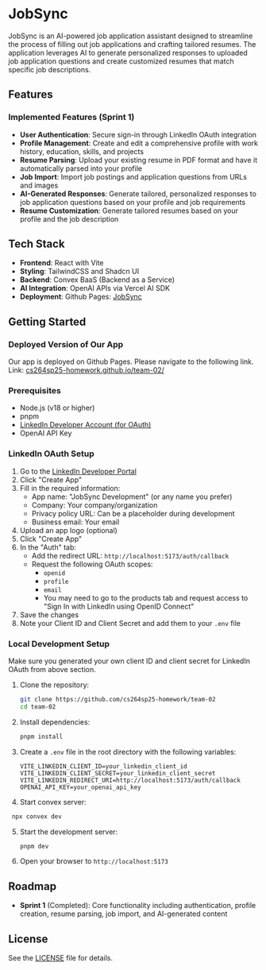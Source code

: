 # JobSync

JobSync is an AI-powered job application assistant designed to streamline the process of filling out job applications and crafting tailored resumes. The application leverages AI to generate personalized responses to uploaded job application questions and create customized resumes that match specific job descriptions.


## Features

### Implemented Features (Sprint 1)

- **User Authentication**: Secure sign-in through LinkedIn OAuth integration
- **Profile Management**: Create and edit a comprehensive profile with work history, education, skills, and projects
- **Resume Parsing**: Upload your existing resume in PDF format and have it automatically parsed into your profile
- **Job Import**: Import job postings and application questions from URLs and images
- **AI-Generated Responses**: Generate tailored, personalized responses to job application questions based on your profile and job requirements
- **Resume Customization**: Generate tailored resumes based on your profile and the job description

## Tech Stack

- **Frontend**: React with Vite
- **Styling**: TailwindCSS and Shadcn UI
- **Backend**: Convex BaaS (Backend as a Service)
- **AI Integration**: OpenAI APIs via Vercel AI SDK
- **Deployment**: Github Pages: [JobSync](https://cs264sp25-homework.github.io/team-02/)

## Getting Started

### Deployed Version of Our App
Our app is deployed on Github Pages. Please navigate to the following link.
Link: [cs264sp25-homework.github.io/team-02/](cs264sp25-homework.github.io/team-02/)

### Prerequisites

- Node.js (v18 or higher)
- pnpm
- [LinkedIn Developer Account (for OAuth)](http://linkedin.com/developers) 
- OpenAI API Key

### LinkedIn OAuth Setup
1. Go to the [LinkedIn Developer Portal](https://www.linkedin.com/developers/apps)
2. Click "Create App"
3. Fill in the required information:
   - App name: "JobSync Development" (or any name you prefer)
   - Company: Your company/organization
   - Privacy policy URL: Can be a placeholder during development
   - Business email: Your email
4. Upload an app logo (optional)
5. Click "Create App"
6. In the "Auth" tab:
   - Add the redirect URL: `http://localhost:5173/auth/callback`
   - Request the following OAuth scopes:
     - `openid`
     - `profile`
     - `email`
     - You may need to go to the products tab and request access to "Sign In with LinkedIn using OpenID Connect"
7. Save the changes
8. Note your Client ID and Client Secret and add them to your `.env` file


### Local Development Setup

Make sure you generated your own client ID and client secret for LinkedIn OAuth from above section. 

1. Clone the repository:
   ```bash
   git clone https://github.com/cs264sp25-homework/team-02
   cd team-02
   ```

2. Install dependencies:
   ```bash
   pnpm install
   ```

3. Create a `.env` file in the root directory with the following variables:
   ```
   VITE_LINKEDIN_CLIENT_ID=your_linkedin_client_id
   VITE_LINKEDIN_CLIENT_SECRET=your_linkedin_client_secret
   VITE_LINKEDIN_REDIRECT_URI=http://localhost:5173/auth/callback
   OPENAI_API_KEY=your_openai_api_key
   ```

4. Start convex server: 
  ```bash
   npx convex dev 
   ```

5. Start the development server:
   ```bash
   pnpm dev
   ```

6. Open your browser to `http://localhost:5173`


## Roadmap

- **Sprint 1** (Completed): Core functionality including authentication, profile creation, resume parsing, job import, and AI-generated content


## License

See the [LICENSE](LICENSE) file for details.

